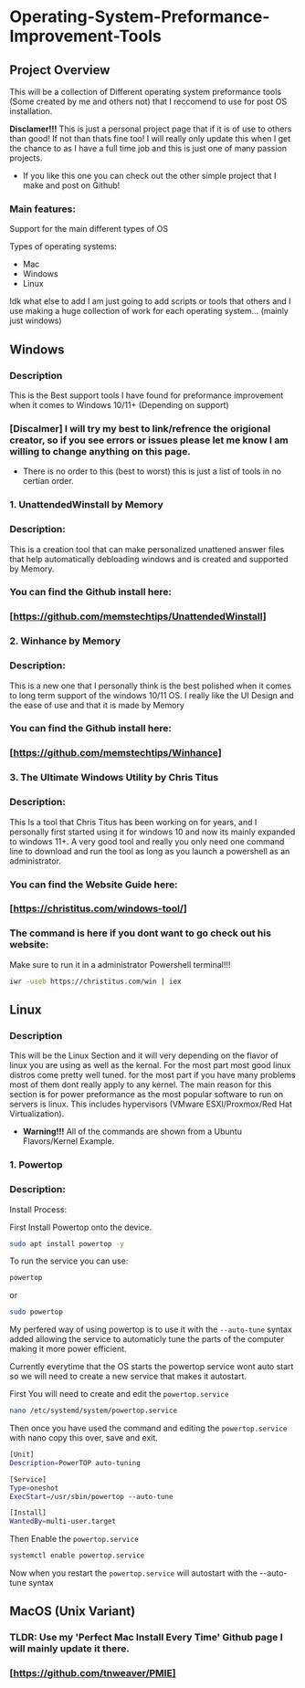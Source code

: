 # Operating-System-Preformance-Improvement-Tools
## Project Overview
This will be a collection of Different operating system preformance tools (Some created by me and others not) that I reccomend to use for post OS installation.


**Disclamer!!!** This is just a personal project page that if it is of use to others than good! If not than thats fine too! I will really only update this when I get the chance to as I have a full time job and this is just one of many passion projects.
- If you like this one you can check out the other simple project that I make and post on Github!

### Main features:
Support for the main different types of OS

Types of operating systems:
- Mac 
- Windows
- Linux

Idk what else to add I am just going to add scripts or tools that others and I use making a huge collection of work for each operating system... (mainly just windows)


## Windows
### Description
This is the Best support tools I have found for preformance improvement when it comes to Windows 10/11+ (Depending on support)
### [Discalmer] I will try my best to link/refrence the origional creator, so if you see errors or issues please let me know I am willing to change anything on this page. 
- There is no order to this (best to worst) this is just a list of tools in no certian order. 
### 1. UnattendedWinstall by Memory
### Description:
This is a creation tool that can make personalized unattened answer files that help automatically debloading windows and is created and supported by Memory. 
### You can find the Github install here:
### [https://github.com/memstechtips/UnattendedWinstall]


### 2. Winhance by Memory
### Description:
This is a new one that I personally think is the best polished when it comes to long term support of the windows 10/11 OS. I really like the UI Design and the ease of use and that it is made by Memory
### You can find the Github install here:
### [https://github.com/memstechtips/Winhance]

### 3. The Ultimate Windows Utility by Chris Titus
### Description:
This Is a tool that Chris Titus has been working on for years, and I personally first started using it for windows 10 and now its mainly expanded to windows 11+. A very good tool and really you only need one command line to download and run the tool as long as you launch a powershell as an administrator.
### You can find the Website Guide here:
### [https://christitus.com/windows-tool/]
### The command is here if you dont want to go check out his website:

Make sure to run it in a administrator Powershell terminal!!!
```bash
iwr -useb https://christitus.com/win | iex
```


## Linux
### Description
This will be the Linux Section and it will very depending on the flavor of linux you are using as well as the kernal. For the most part most good linux distros come pretty well tuned. for the most part if you have many problems most of them dont really apply to any kernel. The main reason for this section is for power preformance as the most popular software to run on servers is linux. This includes hypervisors (VMware ESXI/Proxmox/Red Hat Virtualization).
- **Warning!!!** All of the commands are shown from a Ubuntu Flavors/Kernel Example.


### 1. Powertop
### Description:


Install Process:

First Install Powertop onto the device.

```Bash
sudo apt install powertop -y 
```
To run the service you can use:
```bash
powertop
```
or 
```bash
sudo powertop
```

My perfered way of using powertop is to use it with the ```--auto-tune``` syntax added allowing the service to automaticly tune the parts of the computer making it more power efficient. 

Currently everytime that the OS starts the powertop service wont auto start so we will need to create a new service that makes it autostart.

First You will need to create and edit the ```powertop.service``` 
```bash
nano /etc/systemd/system/powertop.service
```
Then once you have used the command and editing the ```powertop.service``` with nano copy this over, save and exit.
```bash
[Unit]
Description=PowerTOP auto-tuning

[Service]
Type=oneshot
ExecStart=/usr/sbin/powertop --auto-tune

[Install]
WantedBy=multi-user.target
```

Then Enable the ```powertop.service```
```bash
systemctl enable powertop.service
```
Now when you restart the ```powertop.service``` will autostart with the --auto-tune syntax 







## MacOS (Unix Variant)
### TLDR: Use my 'Perfect Mac Install Every Time' Github page I will mainly update it there.
### [https://github.com/tnweaver/PMIE]